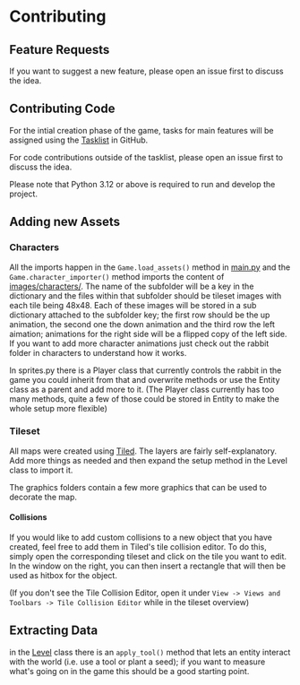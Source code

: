 # Contributing

## Feature Requests

If you want to suggest a new feature, please open an issue first to discuss the idea.


## Contributing Code

For the intial creation phase of the game, tasks for main features will be assigned using the [Tasklist](https://github.com/users/sloukit/projects/1) in GitHub.

For code contributions outside of the tasklist, please open an issue first to discuss the idea.

Please note that Python 3.12 or above is required to run and develop the project.


## Adding new Assets

### Characters
All the imports happen in the `Game.load_assets()` method in [main.py](./main.py) and the `Game.character_importer()` method imports the content of [images/characters/](./images/characters/). The name of the subfolder will be a key in the dictionary 
and the files within that subfolder should be tileset images with each tile being 48x48. Each of these images will be stored in a sub dictionary attached to the subfolder key; the first row
should be the up animation, the second one the down animation and the third row the left aimation; animations for the right side will be a flipped copy of the left side.
If you want to add more character animations just check out the rabbit folder in characters to understand how it works.

In sprites.py there is a Player class that currently controls the rabbit in the game you could inherit from that and overwrite methods or use the Entity class as a parent and add more to it.
(The Player class currently has too many methods, quite a few of those could be stored in Entity to make the whole setup more flexible)

### Tileset
All maps were created using [Tiled](https://mapeditor.org). The layers are fairly self-explanatory. Add more things as needed and then expand the setup method in the Level class to import it.

The graphics folders contain a few more graphics that can be used to decorate the map.

#### Collisions
If you would like to add custom collisions to a new object that you have created, feel free to add them in Tiled's tile collision editor.
To do this, simply open the corresponding tileset and click on the tile you want to edit. In the window on the right, you can then insert a rectangle that will then be used as hitbox for the object.

(If you don't see the Tile Collision Editor, open it under `View -> Views and Toolbars -> Tile Collision Editor` while in the tileset overview)

## Extracting Data
in the [Level](./src/screens/level.py) class there is an `apply_tool()` method that lets an entity interact with the world (i.e. use a tool or plant a seed); if you want to measure what's going on in the game this should be a good starting point.
